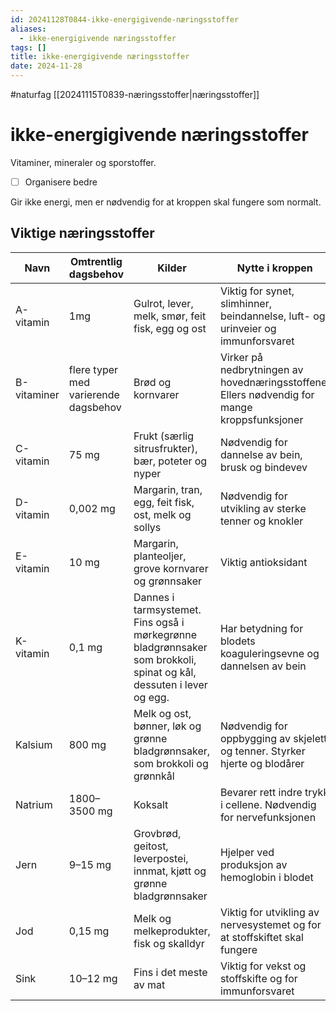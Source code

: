 ```yaml
---
id: 20241128T0844-ikke-energigivende-næringsstoffer
aliases:
  - ikke-energigivende næringsstoffer
tags: []
title: ikke-energigivende næringsstoffer
date: 2024-11-28
---
```


#naturfag [[20241115T0839-næringsstoffer|næringsstoffer]]

# ikke-energigivende næringsstoffer

Vitaminer, mineraler og sporstoffer.

- [ ] Organisere bedre

Gir ikke energi, men er nødvendig for at kroppen skal fungere som normalt.

## Viktige næringsstoffer

| Navn        | Omtrentlig dagsbehov                 | Kilder                                                                                                              | Nytte i kroppen                                                                              |
| ----------- | ------------------------------------ | ------------------------------------------------------------------------------------------------------------------- | -------------------------------------------------------------------------------------------- |
| A-vitamin   | 1mg                                  | Gulrot, lever, melk, smør, feit fisk, egg og ost                                                                    | Viktig for synet, slimhinner, beindannelse, luft- og urinveier og immunforsvaret             |
| B-vitaminer | flere typer med varierende dagsbehov | Brød og kornvarer                                                                                                   | Virker på nedbrytningen av hovednæringsstoffene. Ellers nødvendig for mange kroppsfunksjoner |
| C-vitamin   | 75 mg                                | Frukt (særlig sitrusfrukter), bær, poteter og nyper                                                                 | Nødvendig for dannelse av bein, brusk og bindevev                                            |
| D-vitamin   | 0,002 mg                             | Margarin, tran, egg, feit fisk, ost, melk og sollys                                                                 | Nødvendig for utvikling av sterke tenner og knokler                                          |
| E-vitamin   | 10 mg                                | Margarin, planteoljer, grove kornvarer og grønnsaker                                                                | Viktig antioksidant                                                                          |
| K-vitamin   | 0,1 mg                               | Dannes i tarmsystemet. Fins også i mørkegrønne bladgrønnsaker som brokkoli, spinat og kål, dessuten i lever og egg. | Har betydning for blodets koaguleringsevne og dannelsen av bein                              |
| Kalsium     | 800 mg                               | Melk og ost, bønner, løk og grønne bladgrønnsaker, som brokkoli og grønnkål                                         | Nødvendig for oppbygging av skjelett og tenner. Styrker hjerte og blodårer                   |
| Natrium     | 1800–3500 mg                         | Koksalt                                                                                                             | Bevarer rett indre trykk i cellene. Nødvendig for nervefunksjonen                            |
| Jern        | 9–15 mg                              | Grovbrød, geitost, leverpostei, innmat, kjøtt og grønne bladgrønnsaker                                              | Hjelper ved produksjon av hemoglobin i blodet                                                |
| Jod         | 0,15 mg                              | Melk og melkeprodukter, fisk og skalldyr                                                                            | Viktig for utvikling av nervesystemet og for at stoffskiftet skal fungere                    |
| Sink        | 10–12 mg                             | Fins i det meste av mat                                                                                             | Viktig for vekst og stoffskifte og for immunforsvaret                                        |
